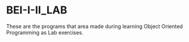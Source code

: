 # BEI-I-II_LAB
These are the programs that area made during learning Object Oriented Programming as Lab exercises.

